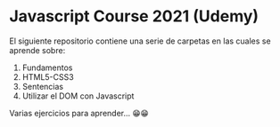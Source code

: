 # Javascript Course 2021 (Udemy)

El siguiente repositorio contiene una serie de carpetas en las cuales se aprende sobre: 
1. Fundamentos 
2. HTML5-CSS3 
3. Sentencias
4. Utilizar el DOM con Javascript

Varias ejercicios para aprender... 😁😁